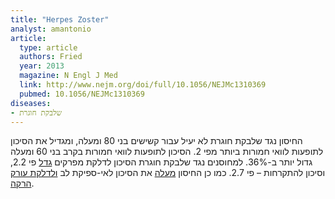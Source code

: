 ```yaml
---
title: "Herpes Zoster"
analyst: amantonio
article:
  type: article
  authors: Fried
  year: 2013
  magazine: N Engl J Med
  link: http://www.nejm.org/doi/full/10.1056/NEJMc1310369
  pubmed: 10.1056/NEJMc1310369
diseases:
- שלבקת חוגרת
---
```


החיסון נגד שלבקת חוגרת לא יעיל עבור קשישים בני 80 ומעלה, ומגדיל את הסיכון לתופעות לוואי חמורות ביותר מפי 2. הסיכון לתופעות לוואי חמורות בקרב בני 60 ומעלה גדול יותר ב-36%.
למחוסנים נגד שלבקת חוגרת הסיכון לדלקת מפרקים [גדל](https://www.ncbi.nlm.nih.gov/pubmed/26151783) פי 2.2, וסיכון להתקרחות – פי 2.7. כמו כן החיסון [מעלה](https://www.fda.gov/downloads/BiologicsBloodVaccines/Vaccines/ApprovedProducts/UCM132831.pdf) את הסיכון לאי-ספיקת לב [ולדלקת עורק הרקה](https://www.ncbi.nlm.nih.gov/pubmed/28320119).
